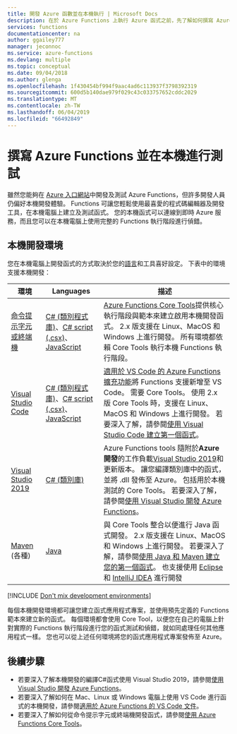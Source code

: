 ```yaml
---
title: 開發 Azure 函數並在本機執行 | Microsoft Docs
description: 在於 Azure Functions 上執行 Azure 函式之前，先了解如何撰寫 Azure 函式並在本機電腦上進行測試。
services: functions
documentationcenter: na
author: ggailey777
manager: jeconnoc
ms.service: azure-functions
ms.devlang: multiple
ms.topic: conceptual
ms.date: 09/04/2018
ms.author: glenga
ms.openlocfilehash: 1f430454bf994f9aac4ad6c113937f3798392319
ms.sourcegitcommit: 600d5b140dae979f029c43c033757652cddc2029
ms.translationtype: MT
ms.contentlocale: zh-TW
ms.lasthandoff: 06/04/2019
ms.locfileid: "66492849"
---
```

# <a name="code-and-test-azure-functions-locally"></a>撰寫 Azure Functions 並在本機進行測試

雖然您能夠在 [Azure 入口網站]中開發及測試 Azure Functions，但許多開發人員仍偏好本機開發體驗。 Functions 可讓您輕鬆使用最喜愛的程式碼編輯器及開發工具，在本機電腦上建立及測試函式。 您的本機函式可以連線到即時 Azure 服務，而且您可以在本機電腦上使用完整的 Functions 執行階段進行偵錯。

## <a name="local-development-environments"></a>本機開發環境

您在本機電腦上開發函式的方式取決於您的[語言](supported-languages.md)和工具喜好設定。 下表中的環境支援本機開發：

|環境                              |Languages         |描述|
|-----------------------------------------|------------|---|
| [命令提示字元或終端機](functions-run-local.md) | [C# (類別程式庫)](functions-dotnet-class-library.md)、[C# script (.csx)](functions-reference-csharp.md)、[JavaScript](functions-reference-node.md) | [Azure Functions Core Tools]提供核心執行階段與範本來建立啟用本機開發函式。 2.x 版支援在 Linux、MacOS 和 Windows 上進行開發。 所有環境都依賴 Core Tools 執行本機 Functions 執行階段。 |
|[Visual Studio Code](functions-create-first-function-vs-code.md)| [C# (類別程式庫)](functions-dotnet-class-library.md)、[C# script (.csx)](functions-reference-csharp.md)、[JavaScript](functions-reference-node.md) | [適用於 VS Code 的 Azure Functions 擴充功能](https://marketplace.visualstudio.com/items?itemName=ms-azuretools.vscode-azurefunctions)將 Functions 支援新增至 VS Code。 需要 Core Tools。 使用 2.x 版 Core Tools 時，支援在 Linux、MacOS 和 Windows 上進行開發。 若要深入了解，請參閱[使用 Visual Studio Code 建立第一個函式](functions-create-first-function-vs-code.md)。 |
| [Visual Studio 2019](functions-develop-vs.md) | [C# (類別庫)](functions-dotnet-class-library.md) | Azure Functions tools 隨附於**Azure 開發**的工作負載[Visual Studio 2019](https://www.visualstudio.com/vs/)和更新版本。 讓您編譯類別庫中的函式，並將 .dll 發佈至 Azure。 包括用於本機測試的 Core Tools。 若要深入了解，請參閱[使用 Visual Studio 開發 Azure Functions](functions-develop-vs.md)。 |
| [Maven](functions-create-first-java-maven.md) (各種) | [Java](functions-reference-java.md) | 與 Core Tools 整合以便進行 Java 函式開發。 2.x 版支援在 Linux、MacOS 和 Windows 上進行開發。 若要深入了解，請參閱[使用 Java 和 Maven 建立您的第一個函式](functions-create-first-java-maven.md)。 也支援使用 [Eclipse](functions-create-maven-eclipse.md) 和 [IntelliJ IDEA](functions-create-maven-intellij.md) 進行開發 |

[!INCLUDE [Don't mix development environments](../../includes/functions-mixed-dev-environments.md)]

每個本機開發環境都可讓您建立函式應用程式專案，並使用預先定義的 Functions 範本來建立新的函式。 每個環境都會使用 Core Tool，以便您在自己的電腦上針對實際的 Functions 執行階段進行您的函式測試和偵錯，就如同處理任何其他應用程式一樣。 您也可以從上述任何環境將您的函式應用程式專案發佈至 Azure。  

## <a name="next-steps"></a>後續步驟

+ 若要深入了解本機開發的編譯C#函式使用 Visual Studio 2019，請參閱[使用 Visual Studio 開發 Azure Functions](functions-develop-vs.md)。
+ 若要深入了解如何在 Mac、Linux 或 Windows 電腦上使用 VS Code 進行函式的本機開發，請參閱[適用於 Azure Functions 的 VS Code 文件](https://docs.microsoft.com/azure/azure-functions/tutorial-javascript-vscode-get-started)。
+ 若要深入了解如何從命令提示字元或終端機開發函式，請參閱[使用 Azure Functions Core Tools](functions-run-local.md)。

<!-- LINKS -->

[Azure Functions Core Tools]: https://www.npmjs.com/package/azure-functions-core-tools
[Azure 入口網站]: https://portal.azure.com 
[Node.js]: https://docs.npmjs.com/getting-started/installing-node#osx-or-windows

